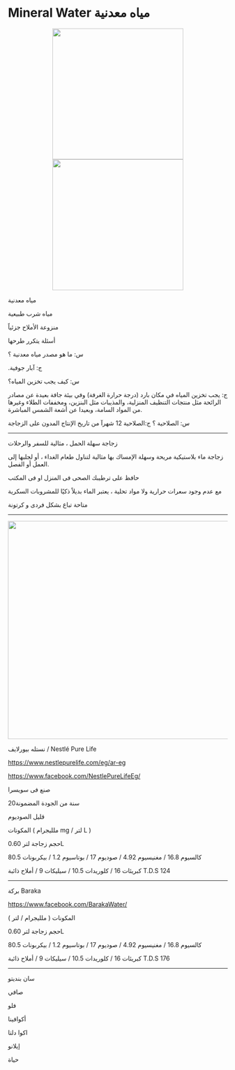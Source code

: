 # Mineral Water مياه معدنية
 


<p align="center"><img src="https://user-images.githubusercontent.com/55116927/189504927-e411a43d-1f45-4b9c-a184-3d34bec06d45.jpg"  width="300" height="300" /> <img src="https://user-images.githubusercontent.com/55116927/189505087-2c5a987d-1d5d-43d8-b16a-86258e3037a1.jpg"  width="300" height="300" />
 
 
مياه معدنية
 
مياه شرب طبيعية
 
منزوعة الأملاح جزئياً
 
أسئلة يتكرر طرحها
 
س: ما هو مصدر مياه معدنية ؟

.ج: آبار جوفية
 
س: كيف يجب تخزين المياه؟

ج: يجب تخزين المياه في مكان بارد (درجة حرارة الغرفة) وفي بيئة جافة بعيدة عن مصادر الرائحة مثل منتجات التنظيف المنزلية، والمذيبات مثل البنزين، ومخففات الطلاء وغيرها من المواد السامة، وبعيدا عن أشعة الشمس المباشرة.
 
 س: الصلاحية ؟
 ج:الصلاحية 12 شهرآ من تاريخ الإنتاج المدون على الزجاجة
 
 
 --------------------------------------------------------------------

 
 زجاجة سهلة الحمل ، مثالية للسفر والرحلات
 
زجاجة ماء بلاستيكية مريحة وسهلة الإمساك بها مثالية لتناول طعام الغداء ، أو لجلبها إلى العمل أو الفصل.

حافظ على ترطيبك الصحى فى المنزل او فى المكتب
 
مع عدم وجود سعرات حرارية ولا مواد تحلية ، يعتبر الماء بديلاً ذكيًا للمشروبات السكرية
 
متاحة
تباع بشكل فردى و كرتونة

--------------------------------------------------------------------

<p align="center"><img src="https://user-images.githubusercontent.com/55116927/189762679-9e4c7d4a-84a2-4767-ba9c-3530c89a2dc0.png"  width="1000" height="500" />
 
 
نستله بيورلايف / Nestlé Pure Life


https://www.nestlepurelife.com/eg/ar-eg
 
https://www.facebook.com/NestlePureLifeEg/

صنع فى سويسرا

20سنة من الجودة المضمونة
 
قليل الصوديوم
 
 
المكونات ( ملليجرام mg / لتر L ) 

حجم زجاجة لتر 0.60L

كالسيوم 16.8 / مغنيسيوم 4.92 / صوديوم 17 / بوتاسيوم 1.2 / بيكربونات 80.5

كبريئات 16 / كلوريدات 10.5 / سيليكات 9 / أملاح ذائبة T.D.S 124


---------------------------------------------------------------------
بركة Baraka
 
 https://www.facebook.com/BarakaWater/
 
المكونات ( ملليجرام / لتر ) 

حجم زجاجة لتر 0.60L

كالسيوم 16.8 / مغنيسيوم 4.92 / صوديوم 17 / بوتاسيوم 1.2 / بيكربونات 80.5

كبريئات 16 / كلوريدات 10.5 / سيليكات 9 / أملاح ذائبة T.D.S 176
 
 ---------------------------------------------------------------------

سان بنديتو

صافي


فلو

أكوافينا

اكوا دلتا 

إيلانو

حياة

 

